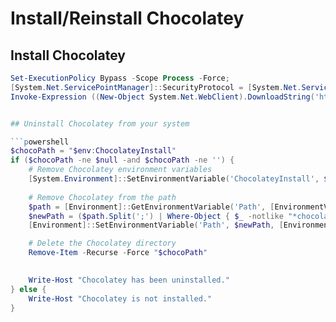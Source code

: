 # Install/Reinstall Chocolatey

## Install Chocolatey
```powershell
Set-ExecutionPolicy Bypass -Scope Process -Force;
[System.Net.ServicePointManager]::SecurityProtocol = [System.Net.ServicePointManager]::SecurityProtocol -bor 3072;
Invoke-Expression ((New-Object System.Net.WebClient).DownloadString('https://chocolatey.org/install.ps1'))


## Uninstall Chocolatey from your system

```powershell
$chocoPath = "$env:ChocolateyInstall"
if ($chocoPath -ne $null -and $chocoPath -ne '') {
    # Remove Chocolatey environment variables
    [System.Environment]::SetEnvironmentVariable('ChocolateyInstall', $null, [System.EnvironmentVariableTarget]::Machine)
    
    # Remove Chocolatey from the path
    $path = [Environment]::GetEnvironmentVariable('Path', [EnvironmentVariableTarget]::Machine)
    $newPath = ($path.Split(';') | Where-Object { $_ -notlike "*chocolatey*" }) -join ';'
    [Environment]::SetEnvironmentVariable('Path', $newPath, [EnvironmentVariableTarget]::Machine)

    # Delete the Chocolatey directory
    Remove-Item -Recurse -Force "$chocoPath"

    
    Write-Host "Chocolatey has been uninstalled."
} else {
    Write-Host "Chocolatey is not installed."
}

